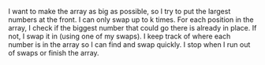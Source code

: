 I want to make the array as big as possible, so I try to put the largest numbers at the front.
I can only swap up to k times.
For each position in the array, I check if the biggest number that could go there is already in place. If not, I swap it in (using one of my swaps).
I keep track of where each number is in the array so I can find and swap quickly.
I stop when I run out of swaps or finish the array.